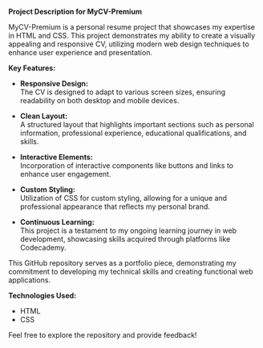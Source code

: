 **Project Description for MyCV-Premium**

MyCV-Premium is a personal resume project that showcases my expertise in HTML and CSS. This project demonstrates my ability to create a visually appealing and responsive CV, utilizing modern web design techniques to enhance user experience and presentation.

**Key Features:**

- **Responsive Design:**  
  The CV is designed to adapt to various screen sizes, ensuring readability on both desktop and mobile devices.

- **Clean Layout:**  
  A structured layout that highlights important sections such as personal information, professional experience, educational qualifications, and skills.

- **Interactive Elements:**  
  Incorporation of interactive components like buttons and links to enhance user engagement.

- **Custom Styling:**  
  Utilization of CSS for custom styling, allowing for a unique and professional appearance that reflects my personal brand.

- **Continuous Learning:**  
  This project is a testament to my ongoing learning journey in web development, showcasing skills acquired through platforms like Codecademy.

This GitHub repository serves as a portfolio piece, demonstrating my commitment to developing my technical skills and creating functional web applications.

**Technologies Used:**

- HTML
- CSS

Feel free to explore the repository and provide feedback!
